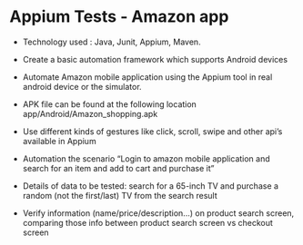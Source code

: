 # Appium Tests - Amazon app
 - Technology used : Java, Junit, Appium, Maven.
 
 - Create a basic automation framework which supports Android devices
  -  Automate Amazon mobile application using the Appium tool in real android
device or the simulator.
  -  APK file can be found at the following location
       app/Android/Amazon_shopping.apk
  -  Use different kinds of gestures like click, scroll, swipe and other api’s available
in Appium
  -  Automation the scenario “Login to amazon mobile application and search for
an item and add to cart and purchase it”
  -  Details of data to be tested: search for a 65-inch TV and purchase a random
(not the first/last) TV from the search result
  -  Verify information (name/price/description...) on product search screen,
comparing those info between product search screen vs checkout screen
